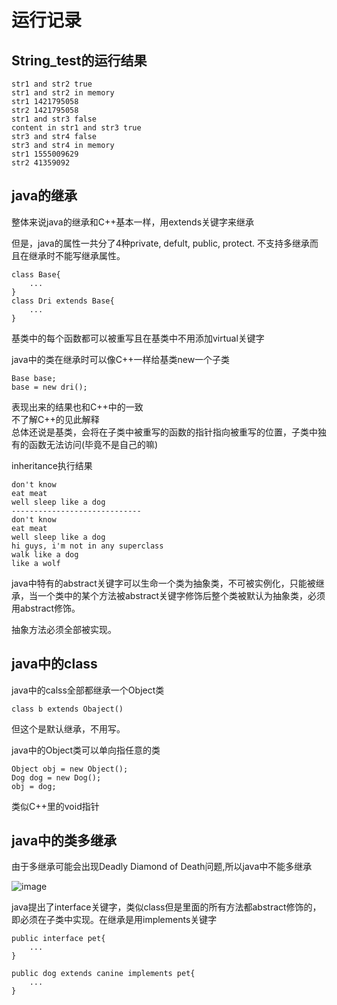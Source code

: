 # 运行记录
## String_test的运行结果
    str1 and str2 true
    str1 and str2 in memory
    str1 1421795058
    str2 1421795058
    str1 and str3 false
    content in str1 and str3 true
    str3 and str4 false
    str3 and str4 in memory
    str1 1555009629
    str2 41359092
## java的继承
整体来说java的继承和C++基本一样，用extends关键字来继承  

但是，java的属性一共分了4种private, defult, public, protect. 不支持多继承而且在继承时不能写继承属性。

    class Base{
        ...
    }
    class Dri extends Base{
        ...
    }
基类中的每个函数都可以被重写且在基类中不用添加virtual关键字

java中的类在继承时可以像C++一样给基类new一个子类

    Base base;
    base = new dri();
表现出来的结果也和C++中的一致  
不了解C++的见此解释  
总体还说是基类，会将在子类中被重写的函数的指针指向被重写的位置，子类中独有的函数无法访问(毕竟不是自己的嘛)

inheritance执行结果

    don't know
    eat meat
    well sleep like a dog
    -----------------------------
    don't know
    eat meat
    well sleep like a dog
    hi guys, i'm not in any superclass
    walk like a dog
    like a wolf
java中特有的abstract关键字可以生命一个类为抽象类，不可被实例化，只能被继承，当一个类中的某个方法被abstract关键字修饰后整个类被默认为抽象类，必须用abstract修饰。

抽象方法必须全部被实现。
## java中的class
java中的calss全部都继承一个Object类

    class b extends Obaject()
但这个是默认继承，不用写。

java中的Object类可以单向指任意的类

    Object obj = new Object();
    Dog dog = new Dog();
    obj = dog;
类似C++里的void指针
## java中的类多继承
由于多继承可能会出现Deadly Diamond of Death问题,所以java中不能多继承

![image](https://github.com/elin-croft/study-record/blob/master/image/DDD.png)

java提出了interface关键字，类似class但是里面的所有方法都abstract修饰的，即必须在子类中实现。在继承是用implements关键字

    public interface pet{
        ...
    }
    
    public dog extends canine implements pet{
        ...
    }
